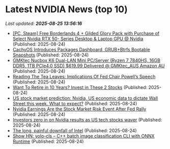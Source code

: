 # Latest NVIDIA News (top 10)
_Last updated: **2025-08-25 13:56:16**_

- [[PC, Steam] Free Borderlands 4 + Gilded Glory Pack with Purchase of Select Nvidia RTX 50- Series Desktop & Laptop GPU @ Nvidia](https://www.ozbargain.com.au/node/921165) (Published: 2025-08-24)
- [CachyOS Introduces Packages Dashboard, GRUB+Btrfs Bootable Snapshots](https://www.phoronix.com/news/CachyOS-August-2025) (Published: 2025-08-24)
- [GMKtec Nucbox K6 Dual-LAN Mini PC/Server (Ryzen 7 7840HS, 16GB DDR5, 1TB PCIe4.0 SSD) $619.99 Delivered @ GMKtec_AUS Amazon AU](https://www.ozbargain.com.au/node/921163) (Published: 2025-08-24)
- [Reading The Tea Leaves: Implications Of Fed Chair Powell’s Speech](https://www.forbes.com/sites/bill_stone/2025/08/24/reading-the-tea-leaves-implications-of-fed-chair-powells-speech/) (Published: 2025-08-24)
- [Want To Retire in 10 Years? Invest in These 2 Stocks](https://finance.yahoo.com/news/want-retire-10-years-invest-132609133.html) (Published: 2025-08-24)
- [US stock market prediction: Nvidia, US economic data to dictate Wall Street this week. What to expect?](https://economictimes.indiatimes.com/news/international/us/us-stock-market-prediction-nvidia-us-economic-data-to-dictate-wall-street-this-week-what-to-expect/articleshow/123484783.cms) (Published: 2025-08-24)
- [Nvidia Earnings Are the Stock Market Risk Event After Fed Rally](https://biztoc.com/x/c2067a8d200a2be7) (Published: 2025-08-24)
- [Investors zero in on Nvidia results as US tech stocks waver](https://biztoc.com/x/cd97f1c52e2f6671) (Published: 2025-08-24)
- [The long, painful downfall of Intel](https://economictimes.indiatimes.com/tech/technology/the-long-painful-downfall-of-intel/articleshow/123484537.cms) (Published: 2025-08-24)
- [Show HN: yolo-cls – C++ batch image classification CLI with ONNX Runtime](https://github.com/SavaLione/yolo-cls) (Published: 2025-08-24)
